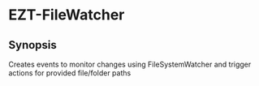 # EZT-FileWatcher

## Synopsis <a name="Synopsis"></a>
Creates events to monitor changes using FileSystemWatcher and trigger actions for provided file/folder paths

